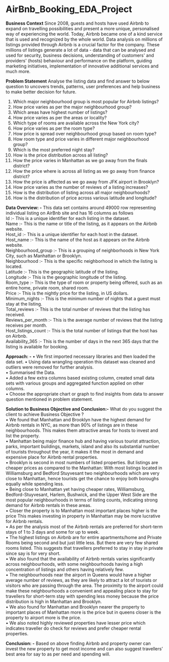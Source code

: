 # AirBnb_Booking_EDA_Project

**Business Context**
Since 2008, guests and hosts have used Airbnb to expand on travelling possibilities and present a more unique, personalised way of experiencing the world. Today, Airbnb became one of a kind service that is used and recognized by the whole world. Data analysis on millions of listings provided through Airbnb is a crucial factor for the company. These millions of listings generate a lot of data - data that can be analysed and used for security, business decisions, understanding of customers' and providers' (hosts) behaviour and performance on the platform, guiding marketing initiatives, implementation of innovative additional services and much more.

**Problem Statement**
Analyse the listing data and find answer to below question to uncovers trends, patterns, user preferences and help business to make better decision for future.  
1.	Which major neighbourhood group is most popular for Airbnb listings?  
2.	How price varies as per the major neighbourhood group?  
3.	Which areas have highest number of listings?  
4.	How price varies as per the areas or locality?  
5.	Which type of rooms are available across the New York city?  
6.	How price varies as per the room type?  
7.	How price is spread over neighbourhood group based on room type?  
8.	How room type and price varies in different major neighbourhood group?  
9.	Which is the most preferred night stay?  
10.	How is the price distribution across all listing?  
11.	How the price varies in Manhattan as we go away from the finals district?  
12.	How the price where is across all listing as we go away from finance district?  
13.	How the price is affected as we go away from JFK airport in Brooklyn?  
14.	How price varies as the number of reviews of a listing increases?  
15.	How is the distribution of listing across all major neighbourhoods?  
16.	How is the distribution of price across various latitude and longitude?  

    
**Data Overview: -**
This data set contains around 49000 row representing individual listing on AirBnb site and has 16 columns as follows   
Id :- This is a unique identifier for each listing in the dataset.  
Name :- This is the name or title of the listing, as it appears on the Airbnb website.  
Host_id :- This is a unique identifier for each host in the dataset.  
Host_name :- This is the name of the host as it appears on the Airbnb website.  
Neighbourhood_group :- This is a grouping of neighborhoods in New York City, such as Manhattan or Brooklyn.  
Neighbourhood :- This is the specific neighborhood in which the listing is located.  
Latitude :- This is the geographic latitude of the listing.  
Longitude :- This is the geographic longitude of the listing.  
Room_type :- This is the type of room or property being offered, such as an entire home, private room, shared room.  
Price :- This is the nightly price for the listing, in US dollars.  
Minimum_nights :- This is the minimum number of nights that a guest must stay at the listing.  
Total_reviews :- This is the total number of reviews that the listing has received.  
Reviews_per_month :- This is the average number of reviews that the listing receives per month.  
Host_listings_count :- This is the total number of listings that the host has on Airbnb.  
Availability_365 :- This is the number of days in the next 365 days that the listing is available for booking.  


**Approach: -**
•	We first imported necessary libraries and then loaded the data set.
•   Using data wrangling operation this dataset was cleaned and outliers were removed for further analysis.    
•	Summarised the Data.    
•	Added a few extra columns based existing column, created small data sets with various groups and aggregated function applied on other columns.    
•	Choose the appropriate   chart or graph to find insights from data to answer question mentioned in problem statement.     
 
**Solution to Business Objective and Conclusion:-**
What do you suggest the client to achieve Business Objective ?   
•	We found that Manhattan and Brooklyn have the highest demand for Airbnb rentals in NYC, as more than 90% of listings are in these neighbourhoods. This makes them attractive areas for hosts to invest and list the property.  
•	Manhattan being major finance hub and having various tourist attraction, parks, important buildings, markets, island and also its substantial number of tourists throughout the year, it makes it the most in demand and expensive place for Airbnb rental properties.  
•	Brooklyn is second in most numbers of listed properties. But listings are cheaper prices as compared to the Manhattan: With most listings located in Williamsburg and Bedford Stuyvesant two neighbourhoods which are very close to Manhattan, hence tourists get the chance to enjoy both boroughs equally while spending less.  
•	Being close to Manhattan yet having cheaper rates, Williamsburg, Bedford-Stuyvesant, Harlem, Bushwick, and the Upper West Side are the most popular neighbourhoods in terms of listing counts, indicating strong demand for Airbnb rentals in these areas.  
•	Closer the property is to Manhattan most important places higher is the price This makes investing in property in Manhattan may be more lucrative for Airbnb rentals.  
•	As per the analysis most of the Airbnb rentals are preferred for short-term stays of 1 to 3 days and some for up to week.  
•	The highest listings on Airbnb are for entire apartments/home and Private Rooms being second and but just little less. But there are very few shared rooms listed. This suggests that travellers preferred to stay in stay in private since say is for very short.  
•	We also found that the availability of Airbnb rentals varies significantly across neighbourhoods, with some neighbourhoods having a high concentration of listings and others having relatively few.  
•	The neighbourhoods near the airport in Queens would have a higher average number of reviews, as they are likely to attract a lot of tourists or visitors who are passing through the area. The proximity to the airport could make these neighbourhoods a convenient and appealing place to stay for travellers for short-term stay with spending less money because the price distribution is high in Manhattan and Brooklyn.  
•	We also found for Manhattan and Brooklyn nearer the property to important places of Manhattan more is the price but in queens closer is the property to airport more is the price.  
•	We also noted highly reviewed properties have lesser price which indicates traveller do check for reviews and prefer cheaper rental properties.  

**Conclusion: -** Based on above finding Airbnb and property owner can invest the new property to get most income and can also suggest travellers’ best area for say to as per need and spending will.  

